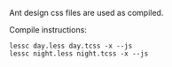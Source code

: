 Ant design css files are used as compiled.

Compile instructions:

```
lessc day.less day.tcss -x --js
lessc night.less night.tcss -x --js
```
